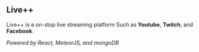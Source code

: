 ## Live++
Live++ is a on-stop live streaming platform Such as **Youtube**, **Twitch**, and **Facebook**.

*Powered by React, MeteorJS, and mongoDB*